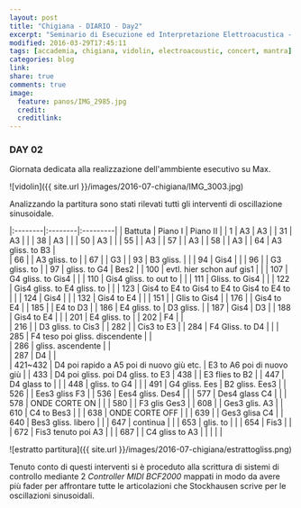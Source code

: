 ```yaml
---
layout: post
title: "Chigiana - DIARIO - Day2"
excerpt: "Seminario di Esecuzione ed Interpretazione Elettroacustica - Alvise Vidolin"
modified: 2016-03-29T17:45:11
tags: [accademia, chigiana, vidolin, electroacoustic, concert, mantra]
categories: blog
link:
share: true
comments: true
image:
  feature: panos/IMG_2985.jpg
  credit:
  creditlink:
---
```


### DAY 02

Giornata dedicata alla realizzazione dell'ammbiente esecutivo su Max.

![vidolin]({{ site.url }}/images/2016-07-chigiana/IMG_3003.jpg)

Analizzando la partitura sono stati rilevati tutti gli interventi di
oscillazione sinusoidale.

|:--------|:--------|:---------|
| Battuta	| Piano I | Piano II |
| 1       | A3      | A3       |
| 31      | A3      |          |
| 38      | A3      |          |
| 50      | A3      |          |
| 55      |         | A3       |
| 57      |         | A3       |
| 58      |         | A3       |
| 64      | A3 gliss. to B3    |		
| 66			| | A3 gliss. to     |
| 67			| | G3               |
| 93	    | B3 gliss. |        |
| 94      | Gis4    |          |
| 96      | | G3 gliss. to     |
| 97      | gliss. to G4 | Bes2 |
| 100     |	evtl. hier schon auf gis1 | |
| 107     |	G4 gliss. to Gis4 | |
| 110	    | Gis4 gliss. to out to | |
| 111	    | Gliss. to Gis4 |   |
| 122     | Gis4 gliss. to E4 gliss. to | |
| 123     |	Gis4 to E4 to Gis4 to E4 to Gis4 to E4 to | |
| 124     | Gis4    |          |
| 132     | Gis4 to E4 |       |
| 151     | | Glis to Gis4     |
| 176     | | Gis4 to E4       |
| 185     | | E4 to D3         |
| 186     | E4 gliss. to | D3 gliss. |
| 187     | Gis4    | D3       |
| 188     | Gis4 to E4 |       |
| 201	    | E4 gliss. to       |
| 202	    | F4 |               |		
| 216	    | | D3 gliss. to Cis3 |
| 282	    | | Cis3 to E3       |
| 284	    | F4 Gliss. to D4 |  |
| 285	    | F4 teso poi gliss. discendente | |		
| 286	    | gliss. ascendente | |		
| 287	    | D4 | |		
| 421~432 | D4 poi rapido a A5 poi di nuovo giù etc. | E3 to A6 poi di nuovo giù |
| 433     |	D4 poi gliss.  poi D4		gliss. to E3
| 438     | | E3 flies to B2 |
| 447     |	D4 glass to | |
| 448     |	gliss. to G4 | |
| 491     |	G4 gliss. Ees	| B2 gliss. Ees3 |
| 526     | | Ees3 gliss F3 |
| 536     |	Ees4 gliss. Des4 | |
| 577     |	Des4 glass C4 | |
| 578     |	ONDE CORTE ON | |
| 580     | | F3 glis Ges3 |
| 608     | | Ges3 glis. A3 |
| 610     |	C4 to Bes3 | |
| 638     |	ONDE CORTE OFF | |
| 639     | | Ges3 glisa C4 |
| 640     |	Bes3 gliss. libero | |
| 647     |	continua | |
| 653     |	glis. to | |
| 654     |	Fis3 | |
| 672     |	Fis3 tenuto poi A3 | |
| 687     | | C4 gliss to A3 |
| | | |

![estratto partitura]({{ site.url }}/images/2016-07-chigiana/estrattogliss.png)

Tenuto conto di questi interventi si è proceduto alla scrittura di sistemi di controllo mediante
2 *Controller MIDI BCF2000* mappati in modo da avere più fader per affrontare tutte le articolazioni
che Stockhausen scrive per le oscillazioni sinusoidali.
